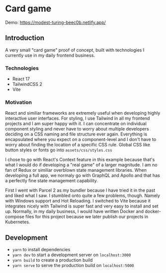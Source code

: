 # Card game

Demo: https://modest-turing-beec0b.netlify.app/

## Introduction

A very small "card game" proof of concept, built with technologies I currently use in my daily frontend business.

### Technologies

-   React 17
-   TailwindCSS 2
-   Vite

### Motivation

React and similiar frameworks are extremely useful when developing highly interactive user interfaces. For styling, I use Tailwind in all my frontend projects and I am super happy with it. I can concentrate on individual component styling and never have to worry about multiple developers deciding on a CSS naming and file structure ever again. Everything is encapsulated where you expect on a component-level and I don't have to worry about finding the location of a specific CSS rule. Global CSS like button styles or fonts go into `assets/css/styles.css`

I chose to go with React's Context feature in this example because that's what I would do if developing a "real game" of a larger magnitude. I am no fan of Redux or similiar overblown state management libraries. When developing a full app, we normaly go with GraphQL and Apollo and that has a perfectly fine state management capability.

First I went with Parcel 2 as my bundler because I have tried it in the past and liked what I saw. I stumbled onto quite a few problems, though. Namely with Windows support and Hot Reloading. I switched to Vite because it integrates nicely with Tailwind is super fast and very easy to install and set up. Normally, in my daily business, I would have written Docker and docker-compose files for this project because we later publish our projects in Kubernetes.

## Development

-   `yarn` to install dependencies
-   `yarn dev` to start a development server on `localhost:3000`
-   `yarn build` to create a production build
-   `yarn serve` to serve the production build on `localhost:5000`
